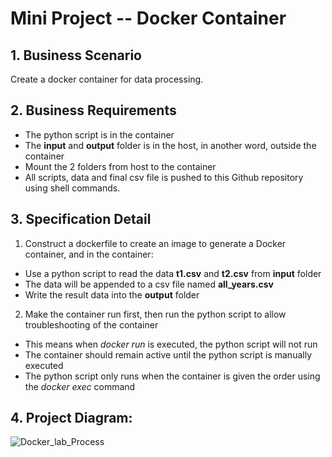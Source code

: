 # Mini Project -- Docker Container
## 1. Business Scenario
Create a docker container for data processing.

## 2. Business Requirements
- The python script is in the container
- The **input** and **output** folder is in the host, in another word, outside the container
- Mount the 2 folders from host to the container
- All scripts, data and final csv file is pushed to this Github repository using shell commands.

## 3. Specification Detail
1. Construct a dockerfile to create an image to generate a Docker container, and in the container:
- Use a python script to read the data **t1.csv** and **t2.csv** from **input** folder
- The data will be appended to a csv file named **all_years.csv**
- Write the result data into the **output** folder

2. Make the container run first, then run the python script to allow troubleshooting of the container
- This means when _docker run_ is executed, the python script will not run
- The container should remain active until the python script is manually executed
- The python script only runs when the container is given the order using the _docker exec_ command

## 4. Project Diagram:
![Docker_lab_Process](https://user-images.githubusercontent.com/74939090/191591390-3b93c7b8-a7c2-4dce-8f61-049a65102652.jpg)
